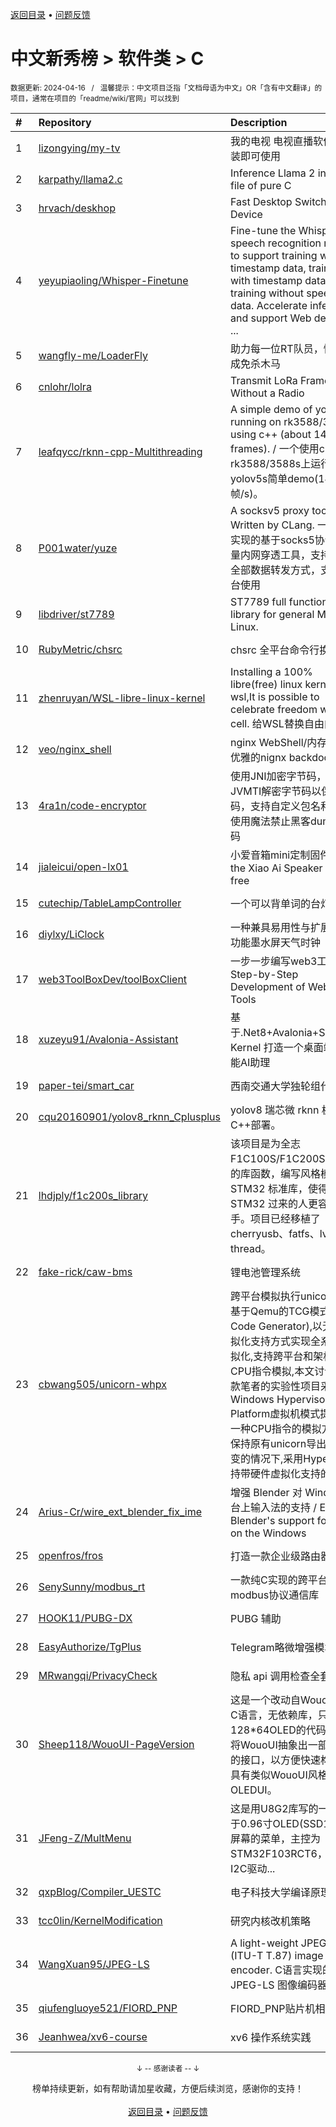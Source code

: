 <a href="https://github.com/GrowingGit/GitHub-Chinese-Top-Charts#github中文排行榜">返回目录</a> • <a href="/content/docs/feedback.md">问题反馈</a>

# 中文新秀榜 > 软件类 > C
<sub>数据更新: 2024-04-16&nbsp;&nbsp;&nbsp;/&nbsp;&nbsp;&nbsp;温馨提示：中文项目泛指「文档母语为中文」OR「含有中文翻译」的项目，通常在项目的「readme/wiki/官网」可以找到</sub>

|#|Repository|Description|Stars|Updated|Created|
|:-|:-|:-|:-|:-|:-|
|1|[lizongying/my-tv](https://github.com/lizongying/my-tv)|我的电视 电视直播软件，安装即可使用|24017|2024-04-03|2023-12-04|
|2|[karpathy/llama2.c](https://github.com/karpathy/llama2.c)|Inference Llama 2 in one file of pure C|15562|2024-04-13|2023-07-23|
|3|[hrvach/deskhop](https://github.com/hrvach/deskhop)|Fast Desktop Switching Device|5801|2024-04-15|2023-12-24|
|4|[yeyupiaoling/Whisper-Finetune](https://github.com/yeyupiaoling/Whisper-Finetune)|Fine-tune the Whisper speech recognition model to support training without timestamp data, training with timestamp data, and training without speech data. Accelerate inference and support Web deployme ...|612|2024-04-15|2023-04-22|
|5|[wangfly-me/LoaderFly](https://github.com/wangfly-me/LoaderFly)|助力每一位RT队员，快速生成免杀木马|568|2024-04-07|2023-08-22|
|6|[cnlohr/lolra](https://github.com/cnlohr/lolra)|Transmit LoRa Frames Without a Radio|513|2024-04-03|2024-03-25|
|7|[leafqycc/rknn-cpp-Multithreading](https://github.com/leafqycc/rknn-cpp-Multithreading)|A simple demo of yolov5s running on rk3588/3588s using c++ (about 142 frames). / 一个使用c++在rk3588/3588s上运行的yolov5s简单demo(142帧/s)。|311|2024-04-09|2023-05-05|
|8|[P001water/yuze](https://github.com/P001water/yuze)|A socksv5 proxy tool Written by CLang. 一款纯C实现的基于socks5协议的轻量内网穿透工具，支持ew的全部数据转发方式，支持跨平台使用|290|2024-03-06|2024-01-13|
|9|[libdriver/st7789](https://github.com/libdriver/st7789)|ST7789 full function driver library for general MCU and Linux.|246|2024-02-25|2023-06-05|
|10|[RubyMetric/chsrc](https://github.com/RubyMetric/chsrc)|chsrc  全平台命令行换源工具|242|2024-01-19|2023-09-03|
|11|[zhenruyan/WSL-libre-linux-kernel](https://github.com/zhenruyan/WSL-libre-linux-kernel)| Installing a 100% libre(free) linux kernel for wsl,It is possible to celebrate freedom within a cell. 给WSL替换自由内核!!!|221|2024-04-15|2023-07-04|
|12|[veo/nginx_shell](https://github.com/veo/nginx_shell)|nginx WebShell/内存马，更优雅的nignx backdoor|211|2024-01-04|2023-12-20|
|13|[4ra1n/code-encryptor](https://github.com/4ra1n/code-encryptor)|使用JNI加密字节码，通过JVMTI解密字节码以保护代码，支持自定义包名和密钥，使用魔法禁止黑客dump字节码|148|2024-01-17|2023-09-06|
|14|[jialeicui/open-lx01](https://github.com/jialeicui/open-lx01)|小爱音箱mini定制固件   Let the Xiao Ai Speaker Mini free|124|2024-04-14|2024-01-23|
|15|[cutechip/TableLampController](https://github.com/cutechip/TableLampController)|一个可以背单词的台灯控制器|124|2024-04-15|2023-11-12|
|16|[diylxy/LiClock](https://github.com/diylxy/LiClock)|一种兼具易用性与扩展性的多功能墨水屏天气时钟|121|2024-01-17|2023-10-02|
|17|[web3ToolBoxDev/toolBoxClient](https://github.com/web3ToolBoxDev/toolBoxClient)|一步一步编写web3工具——Step-by-Step Development of Web3 Tools|89|2024-04-11|2024-02-27|
|18|[xuzeyu91/Avalonia-Assistant](https://github.com/xuzeyu91/Avalonia-Assistant)|基于.Net8+Avalonia+Semantic Kernel 打造一个桌面端的智能AI助理|81|2024-01-19|2024-01-08|
|19|[paper-tei/smart_car](https://github.com/paper-tei/smart_car)|西南交通大学独轮组代码|74|2024-03-06|2023-07-25|
|20|[cqu20160901/yolov8_rknn_Cplusplus](https://github.com/cqu20160901/yolov8_rknn_Cplusplus)|yolov8 瑞芯微 rknn 板端 C++部署。|70|2024-01-12|2023-06-09|
|21|[lhdjply/f1c200s_library](https://github.com/lhdjply/f1c200s_library)|该项目是为全志 F1C100S/F1C200S 所编写的库函数，编写风格模仿 STM32 标准库，使得从 STM32 过来的人更容易上手。项目已经移植了 cherryusb、fatfs、lvgl、rt-thread。|68|2024-04-10|2023-12-04|
|22|[fake-rick/caw-bms](https://github.com/fake-rick/caw-bms)|锂电池管理系统|62|2024-02-19|2023-12-23|
|23|[cbwang505/unicorn-whpx](https://github.com/cbwang505/unicorn-whpx)|跨平台模拟执行unicorn框架基于Qemu的TCG模式(Tiny Code Generator),以无硬件虚拟化支持方式实现全系统的虚拟化,支持跨平台和架构的CPU指令模拟,本文讨论是一款笔者的实验性项目采用Windows Hypervisor Platform虚拟机模式提供了另一种CPU指令的模拟方式,在保持原有unicorn导出接口不变的情况下,采用Hyper-v支持带硬件虚拟化支持的Win ...|61|2023-12-17|2023-12-16|
|24|[Arius-Cr/wire_ext_blender_fix_ime](https://github.com/Arius-Cr/wire_ext_blender_fix_ime)|增强 Blender 对 Windows 平台上输入法的支持 / Enhance Blender's support for IME on the Windows|60|2024-04-11|2023-05-30|
|25|[openfros/fros](https://github.com/openfros/fros)|打造一款企业级路由器系统|51|2024-01-13|2023-05-29|
|26|[SenySunny/modbus_rt](https://github.com/SenySunny/modbus_rt)|一款纯C实现的跨平台modbus协议通信库|49|2024-04-03|2023-09-20|
|27|[HOOK11/PUBG-DX](https://github.com/HOOK11/PUBG-DX)|PUBG 辅助|45|2024-02-26|2023-10-04|
|28|[EasyAuthorize/TgPlus](https://github.com/EasyAuthorize/TgPlus)|Telegram略微增强模块|45|2023-12-25|2023-07-04|
|29|[MRwangqi/PrivacyCheck](https://github.com/MRwangqi/PrivacyCheck)|隐私 api 调用检查全套方案|44|2024-02-19|2024-01-03|
|30|[Sheep118/WouoUI-PageVersion](https://github.com/Sheep118/WouoUI-PageVersion)|这是一个改动自WouoUI的纯C语言，无依赖库，只适用于128*64OLED的代码框架，将WouoUI抽象出一部分统一的接口，以方便快速构建一个具有类似WouoUI风格的OLEDUI。|39|2024-03-06|2024-02-10|
|31|[JFeng-Z/MultMenu](https://github.com/JFeng-Z/MultMenu)|这是用U8G2库写的一个适用于0.96寸OLED(SSD1306)屏幕的菜单，主控为STM32F103RCT6，采用I2C驱动...|37|2024-03-31|2023-06-30|
|32|[qxpBlog/Compiler_UESTC](https://github.com/qxpBlog/Compiler_UESTC)|电子科技大学编译原理实验|36|2023-11-10|2023-05-26|
|33|[tcc0lin/KernelModification](https://github.com/tcc0lin/KernelModification)|研究内核改机策略|28|2023-12-08|2023-08-14|
|34|[WangXuan95/JPEG-LS](https://github.com/WangXuan95/JPEG-LS)|A light-weight JPEG-LS (ITU-T T.87) image encoder. C语言实现的 JPEG-LS 图像编码器。|26|2024-01-10|2023-04-24|
|35|[qiufengluoye521/FIORD_PNP](https://github.com/qiufengluoye521/FIORD_PNP)|FIORD_PNP贴片机相关文件|25|2023-10-17|2023-08-04|
|36|[Jeanhwea/xv6-course](https://github.com/Jeanhwea/xv6-course)|xv6 操作系统实践|24|2023-12-31|2023-10-29|

<div align="center">
    <p><sub>↓ -- 感谢读者 -- ↓</sub></p>
    榜单持续更新，如有帮助请加星收藏，方便后续浏览，感谢你的支持！
</div>

<br/>

<div align="center"><a href="https://github.com/GrowingGit/GitHub-Chinese-Top-Charts#github中文排行榜">返回目录</a> • <a href="/content/docs/feedback.md">问题反馈</a></div>
